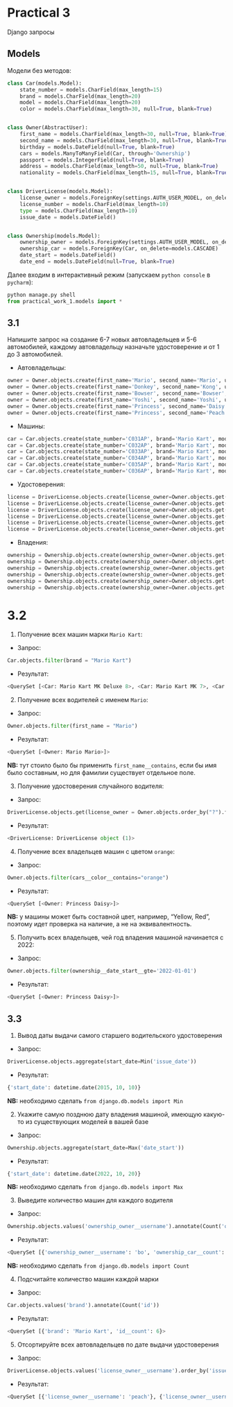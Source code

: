 # Practical 3

Django запросы

## Models

Модели без методов:
``` python
class Car(models.Model):
    state_number = models.CharField(max_length=15)
    brand = models.CharField(max_length=20)
    model = models.CharField(max_length=20)
    color = models.CharField(max_length=30, null=True, blank=True)


class Owner(AbstractUser):
    first_name = models.CharField(max_length=30, null=True, blank=True)
    second_name = models.CharField(max_length=30, null=True, blank=True)
    birthday = models.DateField(null=True, blank=True)
    cars = models.ManyToManyField(Car, through='Ownership')
    passport = models.IntegerField(null=True, blank=True)
    address = models.CharField(max_length=50, null=True, blank=True)
    nationality = models.CharField(max_length=15, null=True, blank=True)


class DriverLicense(models.Model):
    license_owner = models.ForeignKey(settings.AUTH_USER_MODEL, on_delete=models.CASCADE)
    license_number = models.CharField(max_length=10)
    type = models.CharField(max_length=10)
    issue_date = models.DateField()


class Ownership(models.Model):
    ownership_owner = models.ForeignKey(settings.AUTH_USER_MODEL, on_delete=models.CASCADE)
    ownership_car = models.ForeignKey(Car, on_delete=models.CASCADE)
    date_start = models.DateField()
    date_end = models.DateField(null=True, blank=True)
```

Далее входим в интерактивный режим (запускаем `python console` в `pycharm`): 
``` python
python manage.py shell
from practical_work_1.models import *
```

## 3.1

Напишите запрос на создание 6-7 новых автовладельцев и 5-6 автомобилей, каждому автовладельцу назначьте удостоверение и от 1 до 3 автомобилей.

- Автовладельцы:
``` python
owner = Owner.objects.create(first_name='Mario', second_name='Mario', username='supermario', password='superpassword1')
owner = Owner.objects.create(first_name='Donkey', second_name='Kong', username='koong', password='superpassword2')
owner = Owner.objects.create(first_name='Bowser', second_name='Bowser', username='bo', password='superpassword3')
owner = Owner.objects.create(first_name='Yoshi', second_name='Yoshi', username='yoyo', password='superpassword4')
owner = Owner.objects.create(first_name='Princess', second_name='Daisy', username='daisy', password='superpassword5')
owner = Owner.objects.create(first_name='Princess', second_name='Peach', username='peach', password='superpassword6')
```

- Машины:
``` python
car = Car.objects.create(state_number='C031AP', brand='Mario Kart', model='MK Deluxe 8', color='red')
car = Car.objects.create(state_number='C032AP', brand='Mario Kart', model='MK 7', color='blue')
car = Car.objects.create(state_number='C033AP', brand='Mario Kart', model='MK 8', color='red')
car = Car.objects.create(state_number='C034AP', brand='Mario Kart', model='MK 8', color='green')
car = Car.objects.create(state_number='C035AP', brand='Mario Kart', model='MK DS', color='orange')
car = Car.objects.create(state_number='C036AP', brand='Mario Kart', model='MK 64', color='pink')
```

- Удостоверения:
``` python
license = DriverLicense.objects.create(license_owner=Owner.objects.get(username='supermario'), license_number='PW3001', type='MK', issue_date='2020-10-10')
license = DriverLicense.objects.create(license_owner=Owner.objects.get(username='koong'), license_number='PW3002', type='MK', issue_date='2019-10-10')
license = DriverLicense.objects.create(license_owner=Owner.objects.get(username='bo'), license_number='PW3003', type='MK', issue_date='2018-10-10')
license = DriverLicense.objects.create(license_owner=Owner.objects.get(username='yoyo'), license_number='PW3004', type='MK', issue_date='2017-10-10')
license = DriverLicense.objects.create(license_owner=Owner.objects.get(username='daisy'), license_number='PW3005', type='MK', issue_date='2016-10-10')
license = DriverLicense.objects.create(license_owner=Owner.objects.get(username='peach'), license_number='PW3006', type='MK', issue_date='2015-10-10')
```

- Владения:
``` python
ownership = Ownership.objects.create(ownership_owner=Owner.objects.get(username='supermario'), ownership_car=Car.objects.get(id=11), date_start='2021-10-10')
ownership = Ownership.objects.create(ownership_owner=Owner.objects.get(username='koong'), ownership_car=Car.objects.get(id=12), date_start='2021-10-10')
ownership = Ownership.objects.create(ownership_owner=Owner.objects.get(username='bo'), ownership_car=Car.objects.get(id=13), date_start='2021-10-10')
ownership = Ownership.objects.create(ownership_owner=Owner.objects.get(username='yoyo'), ownership_car=Car.objects.get(id=14), date_start='2021-10-10')
ownership = Ownership.objects.create(ownership_owner=Owner.objects.get(username='daisy'), ownership_car=Car.objects.get(id=15), date_start='2022-10-10')
ownership = Ownership.objects.create(ownership_owner=Owner.objects.get(username='peach'), ownership_car=Car.objects.get(id=16), date_start='2021-10-10')
```

# 3.2
1. Получение всех машин марки `Mario Kart`:
- Запрос:
``` python
Car.objects.filter(brand = "Mario Kart")
```
- Результат:
``` python
<QuerySet [<Car: Mario Kart MK Deluxe 8>, <Car: Mario Kart MK 7>, <Car: Mario Kart MK 8>, <Car: Mario Kart MK 8>, <Car: Mario Kart MK DS>, <Car: Mario Kart MK 64>]>
```

2. Получение всех водителей с именем `Mario`:
- Запрос:
``` python
Owner.objects.filter(first_name = "Mario")
```
- Результат:
``` python
<QuerySet [<Owner: Mario Mario>]>
```
**NB:** тут стоило было бы применить `first_name__contains`, если бы имя было составным, но для фамилии существует отдельное поле.

3. Получение удостоверения случайного водителя:
- Запрос:
``` python
DriverLicense.objects.get(license_owner = Owner.objects.order_by("?").first().id)
```
- Результат:
``` python
<DriverLicense: DriverLicense object (1)>
```

4. Получение всех владельцев машин с цветом `orange`:
- Запрос:
``` python
Owner.objects.filter(cars__color__contains="orange")
```
- Результат:
``` python
<QuerySet [<Owner: Princess Daisy>]>
```
**NB:** у машины может быть составной цвет, например, “Yellow, Red”, поэтому идет проверка на наличие, а не на эквивалентность.

5. Получить всех владельцев, чей год владения машиной начинается с 2022:
- Запрос:
``` python
Owner.objects.filter(ownership__date_start__gte='2022-01-01')
```
- Результат:
``` python
<QuerySet [<Owner: Princess Daisy>]>
```

## 3.3
1. Вывод даты выдачи самого старшего водительского удостоверения
- Запрос:
``` python
DriverLicense.objects.aggregate(start_date=Min('issue_date'))
```
- Результат:
``` python
{'start_date': datetime.date(2015, 10, 10)}
```
**NB:** необходимо сделать `from django.db.models import Min`

2. Укажите самую позднюю дату владения машиной, имеющую какую-то из существующих моделей в вашей базе
- Запрос:
``` python
Ownership.objects.aggregate(start_date=Max('date_start'))
```
- Результат:
``` python
{'start_date': datetime.date(2022, 10, 20)}
```
**NB:** необходимо сделать `from django.db.models import Max`

3. Выведите количество машин для каждого водителя
- Запрос:
``` python
Ownership.objects.values('ownership_owner__username').annotate(Count('ownership_car'))
```
- Результат:
``` python
<QuerySet [{'ownership_owner__username': 'bo', 'ownership_car__count': 1}, {'ownership_owner__username': 'daisy', 'ownership_car__count': 1}, {'ownership_owner__username': 'koong', 'ownership_car__count': 1}, {'ownership_owner__username': 'peach', 'ownership_car__count': 1}, {'ownership_owner__username': 'supermario', 'ownership_car__count': 1}, {'ownership_owner__username': 'yoy', 'ownership_car__count': 1}]>
```
**NB:** необходимо сделать `from django.db.models import Count`

4. Подсчитайте количество машин каждой марки
- Запрос:
``` python
Car.objects.values('brand').annotate(Count('id'))
```
- Результат:
``` python
<QuerySet [{'brand': 'Mario Kart', 'id__count': 6}>
```

5. Отсортируйте всех автовладельцев по дате выдачи удостоверения 
- Запрос:
``` python
DriverLicense.objects.values('license_owner__username').order_by('issue_date')
```
- Результат:
``` python
<QuerySet [{'license_owner__username': 'peach'}, {'license_owner__username': 'daisy'}, {'license_owner__username': 'yoyo'}, {'license_owner__username': 'bo'}, {'license_owner__username': 'koong'}, {'license_owner__username': 'supermario'}]>
```
